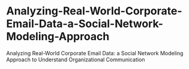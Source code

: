 # Analyzing-Real-World-Corporate-Email-Data-a-Social-Network-Modeling-Approach
Analyzing Real-World Corporate Email Data: a Social Network Modeling Approach to Understand Organizational Communication
